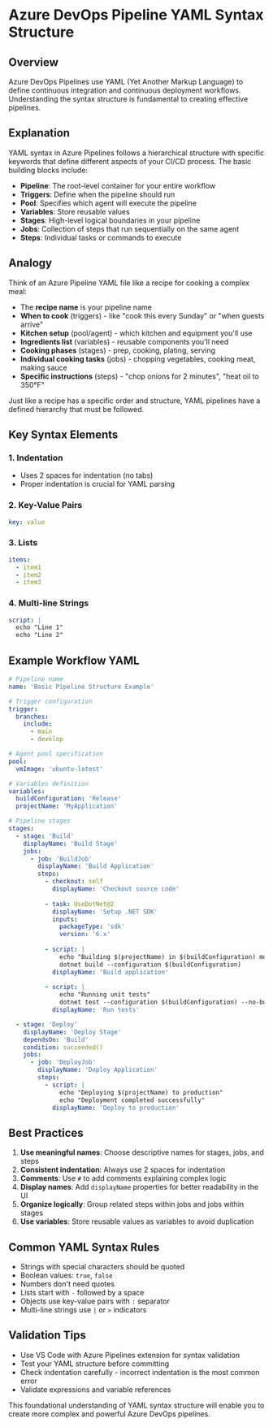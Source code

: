# Azure DevOps Pipeline YAML Syntax Structure

## Overview
Azure DevOps Pipelines use YAML (Yet Another Markup Language) to define continuous integration and continuous deployment workflows. Understanding the syntax structure is fundamental to creating effective pipelines.

## Explanation
YAML syntax in Azure Pipelines follows a hierarchical structure with specific keywords that define different aspects of your CI/CD process. The basic building blocks include:

- **Pipeline**: The root-level container for your entire workflow
- **Triggers**: Define when the pipeline should run
- **Pool**: Specifies which agent will execute the pipeline
- **Variables**: Store reusable values
- **Stages**: High-level logical boundaries in your pipeline
- **Jobs**: Collection of steps that run sequentially on the same agent
- **Steps**: Individual tasks or commands to execute

## Analogy
Think of an Azure Pipeline YAML file like a recipe for cooking a complex meal:

- The **recipe name** is your pipeline name
- **When to cook** (triggers) - like "cook this every Sunday" or "when guests arrive"
- **Kitchen setup** (pool/agent) - which kitchen and equipment you'll use
- **Ingredients list** (variables) - reusable components you'll need
- **Cooking phases** (stages) - prep, cooking, plating, serving
- **Individual cooking tasks** (jobs) - chopping vegetables, cooking meat, making sauce
- **Specific instructions** (steps) - "chop onions for 2 minutes", "heat oil to 350°F"

Just like a recipe has a specific order and structure, YAML pipelines have a defined hierarchy that must be followed.

## Key Syntax Elements

### 1. Indentation
- Uses 2 spaces for indentation (no tabs)
- Proper indentation is crucial for YAML parsing

### 2. Key-Value Pairs
```yaml
key: value
```

### 3. Lists
```yaml
items:
  - item1
  - item2
  - item3
```

### 4. Multi-line Strings
```yaml
script: |
  echo "Line 1"
  echo "Line 2"
```

## Example Workflow YAML

```yaml
# Pipeline name
name: 'Basic Pipeline Structure Example'

# Trigger configuration
trigger:
  branches:
    include:
      - main
      - develop

# Agent pool specification
pool:
  vmImage: 'ubuntu-latest'

# Variables definition
variables:
  buildConfiguration: 'Release'
  projectName: 'MyApplication'

# Pipeline stages
stages:
  - stage: 'Build'
    displayName: 'Build Stage'
    jobs:
      - job: 'BuildJob'
        displayName: 'Build Application'
        steps:
          - checkout: self
            displayName: 'Checkout source code'
          
          - task: UseDotNet@2
            displayName: 'Setup .NET SDK'
            inputs:
              packageType: 'sdk'
              version: '6.x'
          
          - script: |
              echo "Building $(projectName) in $(buildConfiguration) mode"
              dotnet build --configuration $(buildConfiguration)
            displayName: 'Build application'
          
          - script: |
              echo "Running unit tests"
              dotnet test --configuration $(buildConfiguration) --no-build
            displayName: 'Run tests'

  - stage: 'Deploy'
    displayName: 'Deploy Stage'
    dependsOn: 'Build'
    condition: succeeded()
    jobs:
      - job: 'DeployJob'
        displayName: 'Deploy Application'
        steps:
          - script: |
              echo "Deploying $(projectName) to production"
              echo "Deployment completed successfully"
            displayName: 'Deploy to production'
```

## Best Practices

1. **Use meaningful names**: Choose descriptive names for stages, jobs, and steps
2. **Consistent indentation**: Always use 2 spaces for indentation
3. **Comments**: Use `#` to add comments explaining complex logic
4. **Display names**: Add `displayName` properties for better readability in the UI
5. **Organize logically**: Group related steps within jobs and jobs within stages
6. **Use variables**: Store reusable values as variables to avoid duplication

## Common YAML Syntax Rules

- Strings with special characters should be quoted
- Boolean values: `true`, `false`
- Numbers don't need quotes
- Lists start with `-` followed by a space
- Objects use key-value pairs with `:` separator
- Multi-line strings use `|` or `>` indicators

## Validation Tips

- Use VS Code with Azure Pipelines extension for syntax validation
- Test your YAML structure before committing
- Check indentation carefully - incorrect indentation is the most common error
- Validate expressions and variable references

This foundational understanding of YAML syntax structure will enable you to create more complex and powerful Azure DevOps pipelines.
